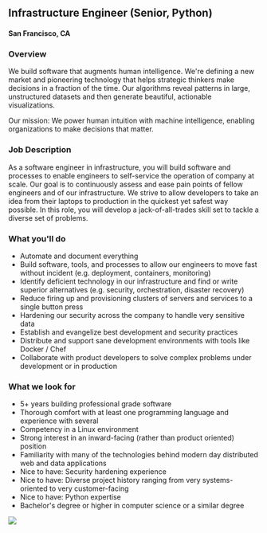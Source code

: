 ## Infrastructure Engineer (Senior, Python) 
#### San Francisco, CA

### Overview
We build software that augments human intelligence. We're defining a new market and pioneering technology that helps strategic thinkers make decisions in a fraction of the time. Our algorithms reveal patterns in large, unstructured datasets and then generate beautiful, actionable visualizations.

Our mission: We power human intuition with machine intelligence, enabling organizations to make decisions that matter.

### Job Description
As a software engineer in infrastructure, you will build software and processes to enable engineers to self-service the operation of company at scale. Our goal is to continuously assess and ease pain points of fellow engineers and of our infrastructure. We strive to allow developers to take an idea from their laptops to production in the quickest yet safest way possible. In this role, you will develop a jack-of-all-trades skill set to tackle a diverse set of problems. 

### What you'll do
+ Automate and document everything
+ Build software, tools, and processes to allow our engineers to move fast without incident (e.g. deployment, containers, monitoring)
+ Identify deficient technology in our infrastructure and find or write superior alternatives (e.g. security, orchestration, disaster recovery)
+ Reduce firing up and provisioning clusters of servers and services to a single button press
+ Hardening our security across the company to handle very sensitive data
+ Establish and evangelize best development and security practices
+ Distribute and support sane development environments with tools like Docker / Chef
+ Collaborate with product developers to solve complex problems under development or in production

### What we look for
+ 5+ years building professional grade software
+ Thorough comfort with at least one programming language and experience with several
+ Competency in a Linux environment
+ Strong interest in an inward-facing (rather than product oriented) position
+ Familiarity with many of the technologies behind modern day distributed web and data applications
+ Nice to have: Security hardening experience
+ Nice to have: Diverse project history ranging from very systems-oriented to very customer-facing
+ Nice to have: Python expertise
+ Bachelor's degree or higher in computer science or a similar degree


[<img src='https://dabuttonfactory.com/button.png?t=Apply&f=Calibri-Bold&ts=24&tc=fff&tshs=1&tshc=000&hp=20&vp=8&c=5&bgt=gradient&bgc=3d85c6&ebgc=073763'>](https://letsrockit.ngrok.io/users/auth/github?job_id=uxvpza-infrastructure-engineer-senior-python)
